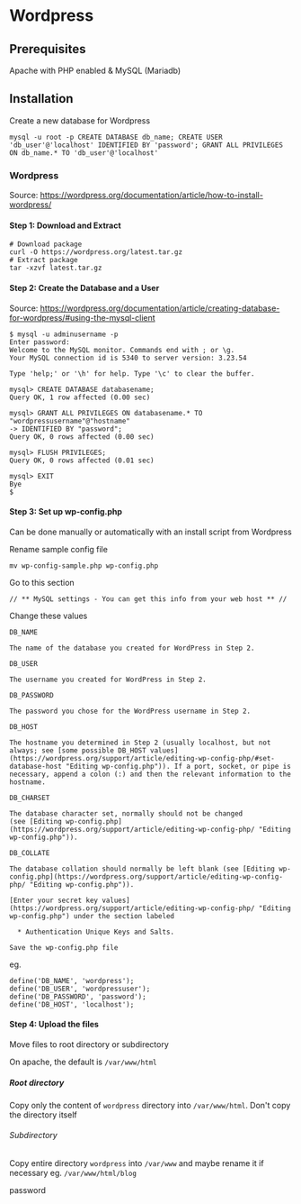 # Wordpress

## Prerequisites

Apache with PHP enabled & MySQL (Mariadb)

## Installation 

Create a new database for Wordpress
```
mysql -u root -p CREATE DATABASE db_name; CREATE USER 'db_user'@'localhost' IDENTIFIED BY 'password'; GRANT ALL PRIVILEGES ON db_name.* TO 'db_user'@'localhost'
```

### Wordpress

Source: https://wordpress.org/documentation/article/how-to-install-wordpress/

#### Step 1: Download and Extract
```
# Download package
curl -O https://wordpress.org/latest.tar.gz
# Extract package
tar -xzvf latest.tar.gz
```

#### Step 2: Create the Database and a User

Source: https://wordpress.org/documentation/article/creating-database-for-wordpress/#using-the-mysql-client

```
$ mysql -u adminusername -p  
Enter password:  
Welcome to the MySQL monitor. Commands end with ; or \g.  
Your MySQL connection id is 5340 to server version: 3.23.54  
  
Type 'help;' or '\h' for help. Type '\c' to clear the buffer.  
  
mysql> CREATE DATABASE databasename;  
Query OK, 1 row affected (0.00 sec)  
  
mysql> GRANT ALL PRIVILEGES ON databasename.* TO "wordpressusername"@"hostname"  
-> IDENTIFIED BY "password";  
Query OK, 0 rows affected (0.00 sec)  
  
mysql> FLUSH PRIVILEGES;  
Query OK, 0 rows affected (0.01 sec)   
  
mysql> EXIT  
Bye  
$
```

#### Step 3: Set up wp-config.php

Can be done manually or automatically with an install script from Wordpress

Rename sample config file
```
mv wp-config-sample.php wp-config.php
```

Go to this section
```
// ** MySQL settings - You can get this info from your web host ** //
```

Change these values
```
DB_NAME 

The name of the database you created for WordPress in Step 2.

DB_USER 

The username you created for WordPress in Step 2.

DB_PASSWORD 

The password you chose for the WordPress username in Step 2.

DB_HOST 

The hostname you determined in Step 2 (usually localhost, but not always; see [some possible DB_HOST values](https://wordpress.org/support/article/editing-wp-config-php/#set-database-host "Editing wp-config.php")). If a port, socket, or pipe is necessary, append a colon (:) and then the relevant information to the hostname.

DB_CHARSET 

The database character set, normally should not be changed (see [Editing wp-config.php](https://wordpress.org/support/article/editing-wp-config-php/ "Editing wp-config.php")).

DB_COLLATE 

The database collation should normally be left blank (see [Editing wp-config.php](https://wordpress.org/support/article/editing-wp-config-php/ "Editing wp-config.php")).

[Enter your secret key values](https://wordpress.org/support/article/editing-wp-config-php/ "Editing wp-config.php") under the section labeled

  * Authentication Unique Keys and Salts.

Save the wp-config.php file
```

eg.
```
define('DB_NAME', 'wordpress');
define('DB_USER', 'wordpressuser');
define('DB_PASSWORD', 'password');
define('DB_HOST', 'localhost');
```
#### Step 4: Upload the files

Move files to root directory or subdirectory

On apache, the default is `/var/www/html`

##### Root directory

Copy only the content of `wordpress` directory into `/var/www/html`. Don't copy  the directory itself

###### Subdirectory

Copy entire directory `wordpress` into `/var/www` and maybe rename it if necessary eg. `/var/www/html/blog`


password